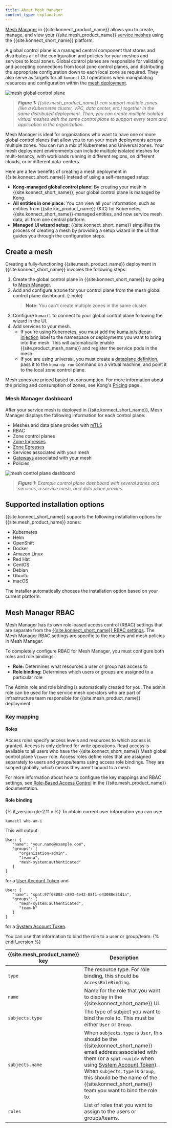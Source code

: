```yaml
---
title: About Mesh Manager
content_type: explanation
---
```


[Mesh Manager](https://cloud.konghq.com/mesh-manager) in {{site.konnect_product_name}} allows you to create, manage, and view your {{site.mesh_product_name}} [service meshes](/mesh/latest/introduction/about-service-meshes/) using the {{site.konnect_short_name}} platform.

A global control plane is a managed central component that stores and distributes all of the configuration and policies for your meshes and services to local zones. 
Global control planes are responsible for validating and accepting connections from local zone control planes, and distributing the appropriate configuration down to each local zone as required. 
They also serve as targets for all `kumactl` CLI operations when manipulating resources and configuration within the [mesh deployment](/mesh/latest/production/deployment/multi-zone/).

![mesh global control plane](/assets/images/diagrams/diagram-mesh-in-konnect.png)

> _**Figure 1:** {{site.mesh_product_name}} can support multiple zones (like a Kubernetes cluster, VPC, data center, etc.) together in the same distributed deployment. Then, you can create multiple isolated virtual meshes with the same control plane to support every team and application in the organization._

Mesh Manager is ideal for organizations who want to have one or more global control planes that allow you to run your mesh deployments across multiple zones. You can run a mix of Kubernetes and Universal zones. Your mesh deployment environments can include multiple isolated meshes for multi-tenancy, with workloads running in different regions, on different clouds, or in different data-centers.

Here are a few benefits of creating a mesh deployment in {{site.konnect_short_name}} instead of using a self-managed setup:

* **Kong-managed global control plane:** By creating your mesh in {{site.konnect_short_name}}, your global control plane is managed by Kong. 
* **All entities in one place:** You can view all your information, such as entities from {{site.kic_product_name}} (KIC) for Kubernetes, {{site.konnect_short_name}}-managed entities, and now service mesh data, all from one central platform. 
* **Managed UI wizard setup:** {{site.konnect_short_name}} simplifies the process of creating a mesh by providing a setup wizard in the UI that guides you through the configuration steps.

## Create a mesh

Creating a fully-functioning {{site.mesh_product_name}} deployment in {{site.konnect_short_name}} involves the following steps:

1. Create the global control plane in {{site.konnect_short_name}} by going to [Mesh Manager](https://cloud.konghq.com/mesh-manager).
1. Add and configure a zone for your control plane from the mesh global control plane dashboard.
    {:.note}
    > **Note:** You can't create multiple zones in the same cluster.
1. Configure `kumactl` to connect to your global control plane following the wizard in the UI.
1. Add services to your mesh.
    * If you're using Kubernetes, you must add the [kuma.io/sidecar-injection](/mesh/latest/reference/kubernetes-annotations/#kumaiosidecar-injection) label to the namespace or deployments you want to bring into the mesh. This will automatically enable {{site.product_mesh_name}} and register the service pods in the mesh.
    * If you are using universal, you must create a [dataplane definition](/mesh/latest/production/dp-config/dpp-on-universal/), pass it to the `kuma-dp run` command on a virtual machine, and point it to the local zone control plane.

Mesh zones are priced based on consumption. For more information about the pricing and consumption of zones, see Kong's [Pricing](https://konghq.com/pricing) page.

### Mesh Manager dashboard

After your service mesh is deployed in {{site.konnect_short_name}}, Mesh Manager displays the following information for each control plane:

* Meshes and data plane proxies with [mTLS](/mesh/latest/policies/mutual-tls/)
* RBAC
* Zone control planes
* [Zone Ingresses](/mesh/latest/explore/zone-ingress/)
* [Zone Egresses](/mesh/latest/explore/zoneegress/)
* Services associated with your mesh
* [Gateways](/mesh/latest/explore/gateway/) associated with your mesh
* Policies

![mesh control plane dashboard](/assets/images/products/konnect/mesh-manager/konnect-mesh-control-plane-dashboard.png)
> _**Figure 1:** Example control plane dashboard with several zones and services, a service mesh, and data plane proxies._

## Supported installation options

{{site.konnect_short_name}} supports the following installation options for {{site.mesh_product_name}} zones:

* Kubernetes
* Helm
* OpenShift
* Docker
* Amazon Linux
* Red Hat
* CentOS
* Debian
* Ubuntu
* macOS

The installer automatically chooses the installation option based on your current platform.


## Mesh Manager RBAC

Mesh Manager has its own role-based access control (RBAC) settings that are separate from the [{{site.konnect_short_name}} RBAC settings](/konnect/org-management/teams-and-roles/roles-reference/). The Mesh Manager RBAC settings are specific to the meshes and mesh policies in Mesh Manager. 

To completely configure RBAC for Mesh Manager, you must configure both roles and role bindings.
* **Role:** Determines what resources a user or group has access to
* **Role binding:** Determines which users or groups are assigned to a particular role

The Admin role and role binding is automatically created for you. The admin role can be used for the service mesh operators who are part of infrastructure team responsible for {{site.mesh_product_name}} deployment.

### Key mapping

#### Roles

Access roles specify access levels and resources to which access is granted. Access is only defined for write operations. Read access is available to all users who have the {{site.konnect_short_name}} Mesh global control plane `Viewer` role. Access roles define roles that are assigned separately to users and groups/teams using access role bindings. They are scoped globally, which means they aren't bound to a mesh. 

For more information about how to configure the key mappings and RBAC settings, see [Role-Based Access Control](/mesh/latest/features/rbac/) in the {{site.mesh_product_name}} documentation.

#### Role binding

{% if_version gte:2.11.x %}
To obtain current user information you can use:

```bash
kumactl who-am-i
```

This will output:

```
User: {
   "name": "your.name@example.com",
   "groups": [
      "organization-admin",
      "team-a",
      "mesh-system:authenticated"
   ]
}
```

for a [User Account Token](https://docs.konghq.com/konnect/org-management/access-tokens/) and

```
User: {
   "name": "spat:97f08003-c893-4e42-88f1-e43088e51d1a",
   "groups": [
      "mesh-system:authenticated",
      "team-b"
   ]
}
```

for a [System Account Token](https://docs.konghq.com/konnect/org-management/access-tokens/#main).

You can use that information to bind the role to a user or group/team.
{% endif_version %}

| {{site.mesh_product_name}} key | Description                                                                                                                                                                                                                                                                                                                                                                  |
|--------------------------------|------------------------------------------------------------------------------------------------------------------------------------------------------------------------------------------------------------------------------------------------------------------------------------------------------------------------------------------------------------------------------|
| `type`                         | The resource type. For role binding, this should be `AccessRoleBinding`.                                                                                                                                                                                                                                                                                                     |
| `name`                         | Name for the role that you want to display in the {{site.konnect_short_name}} UI.                                                                                                                                                                                                                                                                                            |
| `subjects.type`                | The type of subject you want to bind the role to. This must be either `User` or `Group`.                                                                                                                                                                                                                                                                                     |
| `subjects.name`                | When `subjects.type` is `User`, this should be the {{site.konnect_short_name}} email address associated with them (or a `spat:<uuid>` when using [System Account Token](https://docs.konghq.com/konnect/org-management/access-tokens/#main)). When `subjects.type` is `Group`, this should be the name of the {{site.konnect_short_name}} team you want to bind the role to. |
| `roles`                        | List of roles that you want to assign to the users or groups/teams.                                                                                                                                                                                                                                                                                                          |
